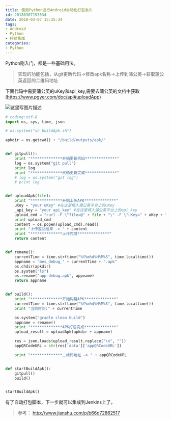 ```yaml
---
title: 使用Python进行Android自动化打包发布
id: 20180307153534
date: 2018-03-07 15:35:34
tags:
- Android
- Python
- 持续集成
categories:
- Python
---
```

Python刚入门，都是一些基础用法。

> 实现的功能包括，从git更新代码->修改apk名称->上传到蒲公英->获取蒲公英返回的二维码地址

下面代码中需要蒲公英的uKey和api_key,需要去蒲公英的文档中获取(https://www.pgyer.com/doc/api#uploadApp)
<!--more-->
![这里写图片描述](http://img.blog.csdn.net/20171106084959732?watermark/2/text/aHR0cDovL2Jsb2cuY3Nkbi5uZXQvdTAxMTUxMTkyMQ==/font/5a6L5L2T/fontsize/400/fill/I0JBQkFCMA==/dissolve/70/gravity/SouthEast)

```python
# coding:utf-8
import os, sys, time, json

# os.system("sh buildApk.sh")

apkdir = os.getcwd() + "/build/outputs/apk/"


def gitpull():
    print "**************开始更新代码**************"
    log = os.system("git pull")
    print log
    print "**************代码更新完成**************"
    # log = os.system("git log")
    # print log


def uploadApk(file):
    print "**************开始上传APK**************"
    uKey = "your uKey" #在这里填入蒲公英平台上的uKey
    _api_key = "your api_key" #在这里填入蒲公英平台上的api_key
    upload_cmd = "curl -F \"file=@" + file + "\" -F \"uKey=" + uKey + "\" -F \"_api_key=" + _api_key + "\" https://qiniu-storage.pgyer.com/apiv1/app/upload"
    print upload_cmd
    content = os.popen(upload_cmd).read()
    print "上传返回结果 -> " + content
    print "**************上传完成**************"
    return content


def rename():
    currentTime = time.strftime("%Y%m%d%H%M%S", time.localtime())
    appname = "mes_debug_" + currentTime + ".apk"
    os.chdir(apkdir)
    os.system("ls")
    os.rename("app-debug.apk", appname)
    return appname


def build():
    print "**************开始构建APK**************"
    currentTime = time.strftime("%Y%m%d%H%M%S", time.localtime())
    print "当前时间:" + currentTime

    os.system("gradle clean build")
    appname = rename()
    print "**************APK打包完成**************"
    upload_result = uploadApk(apkdir + appname)

    res = json.loads(upload_result.replace("\n", ""))
    appQRCodeURL = str(res['data']['appQRCodeURL'])

    print "**************二维码地址 —> " + appQRCodeURL


def startBuildApk():
    gitpull()
    build()


startBuildApk()

```
有了自动打包脚本，下一步就可以集成到Jenkins上了。

> 参考：
> http://www.jianshu.com/p/b66d72862517
